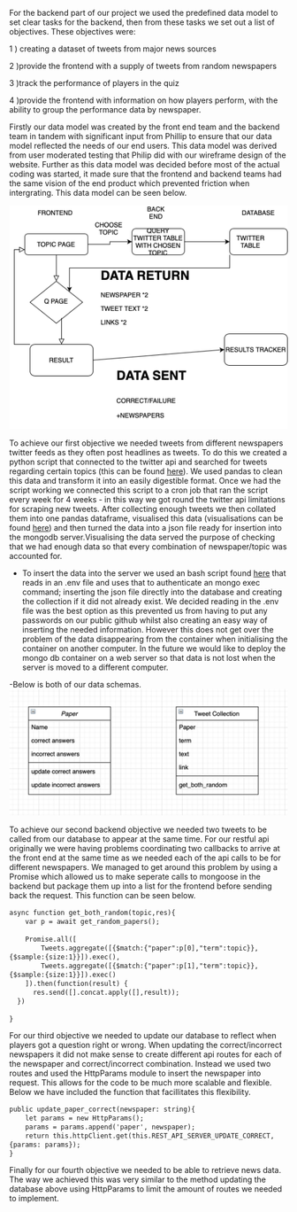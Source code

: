For the backend part of our project we used the predefined data model to set clear tasks for the backend, then from these tasks we set out a list of objectives. These objectives were:

 1 ) creating a dataset of tweets from major news sources


 2 )provide the frontend with a supply of tweets from random newspapers


 3 )track the performance of players in the quiz


 4 )provide the frontend with information on how players perform, with the ability to group the performance data by newspaper. 

Firstly our data model was created by the front end team and the backend team in tandem with significant input from Phillip to ensure that our data model reflected the needs of our end users. This data model was derived from user moderated testing that Philip did with our wireframe design of the website.  Further as this data model was decided before most of the actual coding was started, it made sure that the frontend and backend teams had the same vision of the end product which prevented friction when intergrating. This data model can be seen below.

![model diagram](https://github.com/jamesrw94/UoB_group_project/blob/main/DataModel/Data%20Model.png)


To achieve our first objective we needed tweets from different newspapers twitter feeds as they often post headlines as tweets. To do this we created a python script that connected to the twitter api and searched for tweets regarding certain topics (this can be found [here](https://github.com/jamesrw94/UoB_group_project/blob/main/twitterapi/twitterconnect.py)). We used pandas to clean this data and transform it into an easily digestible format. Once we had the script working we connected this script to a cron job that ran the script every week for 4 weeks - in this way we got round the twitter api limitations for scraping new tweets. After collecting enough tweets we then collated them into one pandas dataframe, visualised this data (visualisations can be found [here](https://github.com/jamesrw94/UoB_group_project/blob/dans_branch/twitterapi/csv_contents_visualizations.ipynb)) and then turned the data into a json file ready for insertion into the mongodb server.Visualising the data served the purpose of checking that we had enough data so that every combination of newspaper/topic was accounted for.
- To insert the data into the server we used an bash script found [here](https://github.com/jamesrw94/UoB_group_project/blob/dans_branch/twitterapi/insertion_script.sh) that reads in an .env file and uses that to authenticate an mongo exec command; inserting the json file directly into the database and creating the collection if it did not already exist. We decided reading in the .env file was the best option as this prevented us from having to put any passwords on our public github whilst also creating an easy way of inserting the needed information. However this does not get over the problem of the data disappearing from the container when initialising the container on another computer. In the future we would like to deploy the mongo db container on a web server so that data is not lost when the server is moved to a different computer.



-Below is both of our data schemas.
 ![collection diagrams](https://github.com/jamesrw94/UoB_group_project/blob/dans_branch/DataModel/updated_data_model.png)


To achieve our second backend objective we needed two tweets to be called from our database to appear at the same time. For our restful api originally we were having problems coordinating two callbacks to arrive at the front end at the same time as we needed each of the api calls to be for different newspapers. We managed to get around this problem by using a Promise which allowed us to make seperate calls to mongoose in the backend but package them up into a list for the frontend before sending back the request. This function can be seen below.

```
async function get_both_random(topic,res){
    var p = await get_random_papers();

    Promise.all([
        Tweets.aggregate([{$match:{"paper":p[0],"term":topic}},{$sample:{size:1}}]).exec(),
        Tweets.aggregate([{$match:{"paper":p[1],"term":topic}},{$sample:{size:1}}]).exec()
    ]).then(function(result) {
      res.send([].concat.apply([],result));
  })

}

```


For our third objective we needed to update our database to reflect when players got a question right or wrong. When updating the correct/incorrect newspapers it did not make sense to create different api routes for each of the newspaper and correct/incorrect combination. Instead we used two routes and used the HttpParams module to insert the newspaper into request. This allows for the code to be much more scalable and flexible. Below we have included the function that facillitates this flexibility. 

```
public update_paper_correct(newspaper: string){
    let params = new HttpParams();
    params = params.append('paper', newspaper);
    return this.httpClient.get(this.REST_API_SERVER_UPDATE_CORRECT,{params: params});
}
```

Finally for our fourth objective we needed to be able to retrieve news data. The way we achieved this was very similar to the method updating the database above using HttpParams to limit the amount of routes we needed to implement.
